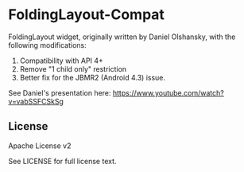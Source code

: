 # FoldingLayout-Compat

FoldingLayout widget, originally written by Daniel Olshansky, with the following modifications:

1. Compatibility with API 4+
2. Remove "1 child only" restriction
3. Better fix for the JBMR2 (Android 4.3) issue.

See Daniel's presentation here: https://www.youtube.com/watch?v=vabSSFCSkSg

## License
Apache License v2

See LICENSE for full license text.

